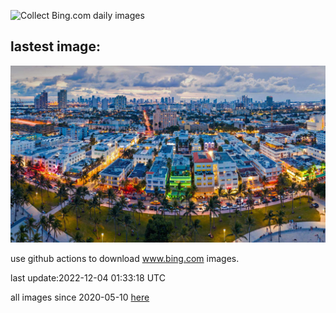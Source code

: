 ![Collect Bing.com daily images](https://github.com/counter2015/bing-daily-images/workflows/Collect%20Bing.com%20daily%20images/badge.svg)
## lastest image:
![](images/MiamiDT.jpg)

use github actions to download www.bing.com images.

last update:2022-12-04 01:33:18 UTC

all images since 2020-05-10 [here](https://github.com/counter2015/bing-daily-images/tree/master/images) 

